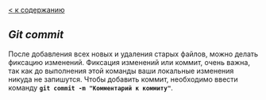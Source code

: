 [< к содержанию](readme.md)

## *Git commit*

После добавления всех новых и удаления старых файлов, можно делать фиксацию изменений. Фиксация изменений или коммит, очень важна, так как до выполнения этой команды ваши локальные изменения никуда не запишутся. Чтобы добавить коммит, необходимо ввести команду **`git commit -m "Комментарий к коммиту"`**.